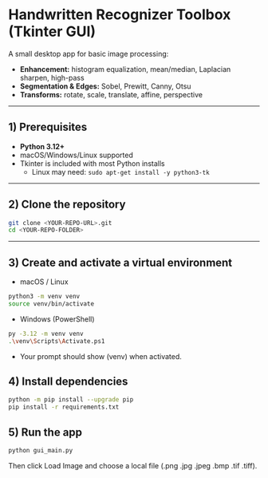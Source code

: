 # Handwritten Recognizer Toolbox (Tkinter GUI)

A small desktop app for basic image processing:
- **Enhancement:** histogram equalization, mean/median, Laplacian sharpen, high-pass  
- **Segmentation & Edges:** Sobel, Prewitt, Canny, Otsu  
- **Transforms:** rotate, scale, translate, affine, perspective

---

## 1) Prerequisites
- **Python 3.12+**
- macOS/Windows/Linux supported
- Tkinter is included with most Python installs  
  - Linux may need: `sudo apt-get install -y python3-tk`

---

## 2) Clone the repository
```bash
git clone <YOUR-REPO-URL>.git
cd <YOUR-REPO-FOLDER>
```
---


## 3) Create and activate a virtual environment
- macOS / Linux
```bash
python3 -m venv venv
source venv/bin/activate 
```

- Windows (PowerShell)
```bash
py -3.12 -m venv venv
.\venv\Scripts\Activate.ps1
```
- Your prompt should show (venv) when activated.

## 4) Install dependencies
```bash
python -m pip install --upgrade pip
pip install -r requirements.txt
```

## 5) Run the app
```bash
python gui_main.py
```


Then click Load Image and choose a local file (.png .jpg .jpeg .bmp .tif .tiff).